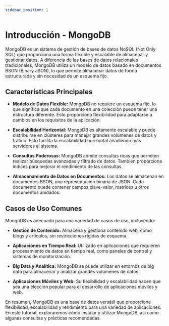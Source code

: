 ```yaml
---
sidebar_position: 1
---
```


# Introducción - MongoDB

MongoDB es un sistema de gestión de bases de datos NoSQL (Not Only SQL) que proporciona una forma flexible y escalable de almacenar y gestionar datos. A diferencia de las bases de datos relacionales tradicionales, MongoDB utiliza un modelo de datos basado en documentos BSON (Binary JSON), lo que permite almacenar datos de forma estructurada y sin necesidad de un esquema fijo.

## Características Principales

- **Modelo de Datos Flexible:** MongoDB no requiere un esquema fijo, lo que significa que cada documento en una colección puede tener una estructura diferente. Esto proporciona flexibilidad para adaptarse a cambios en los requisitos de la aplicación.

- **Escalabilidad Horizontal:** MongoDB es altamente escalable y puede distribuirse en clústeres para manejar grandes volúmenes de datos y tráfico. Esto facilita la escalabilidad horizontal añadiendo más servidores al sistema.

- **Consultas Poderosas:** MongoDB admite consultas ricas que permiten realizar búsquedas avanzadas y filtrado de datos. También proporciona índices para mejorar el rendimiento de las consultas.

- **Almacenamiento de Datos en Documentos:** Los datos se almacenan en documentos BSON, una representación binaria de JSON. Cada documento puede contener campos clave-valor, matrices u otros documentos anidados.

## Casos de Uso Comunes

MongoDB es adecuado para una variedad de casos de uso, incluyendo:

- **Gestión de Contenido:** Almacena y gestiona contenido web, como blogs y artículos, sin restricciones rígidas de esquema.

- **Aplicaciones en Tiempo Real:** Utilizado en aplicaciones que requieren procesamiento de datos en tiempo real, como paneles de control y sistemas de monitorización.

- **Big Data y Analítica:** MongoDB se puede utilizar en entornos de big data para almacenar y analizar grandes volúmenes de datos.

- **Aplicaciones Móviles y Web:** Su flexibilidad y escalabilidad hacen que sea una elección popular para el desarrollo de aplicaciones móviles y web.

En resumen, MongoDB es una base de datos versátil que proporciona flexibilidad, escalabilidad y rendimiento para una variedad de aplicaciones. En este tutorial, exploraremos cómo instalar y utilizar MongoDB, así como algunas consultas y prácticas recomendadas.